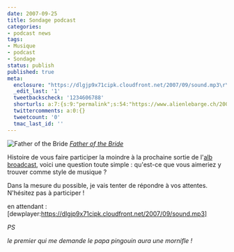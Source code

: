 ```yaml
---
date: 2007-09-25
title: Sondage podcast
categories:
- podcast news
tags:
- Musique
- podcast
- Sondage
status: publish
published: true
meta:
  enclosure: "https://dlgjp9x71cipk.cloudfront.net/2007/09/sound.mp3\r\n176\r\naudio/mpeg"
  _edit_last: '1'
  tweetbackscheck: '1234606788'
  shorturls: a:7:{s:9:"permalink";s:54:"https://www.alienlebarge.ch/2007/09/25/sondage-podcast/";s:7:"tinyurl";s:25:"https://tinyurl.com/bphds6";s:4:"isgd";s:17:"https://is.gd/ila1";s:5:"bitly";s:18:"https://bit.ly/70wx";s:5:"snipr";s:22:"https://snipr.com/ba5se";s:5:"snurl";s:22:"https://snurl.com/ba5se";s:7:"snipurl";s:24:"https://snipurl.com/ba5se";}
  twittercomments: a:0:{}
  tweetcount: '0'
  tmac_last_id: ''
---
```

<img src="https://farm2.static.flickr.com/1267/663815522_87c08e5a30.jpg" alt="Father of the Bride" />
<em><a title="photo sharing" href="https://www.flickr.com/photos/turekcsaba/663815522/">Father of the Bride</a></em>

Histoire de vous faire participer la moindre à la prochaine sortie de l'<a title="Les podcasts d'alienlebarge" href="https://www.alienlebarge.ch/podcast/">alb broadcast</a>, voici une question toute simple : qu'est-ce que vous aimeriez y trouver comme style de musique ?

Dans la mesure du possible, je vais tenter de répondre à vos attentes. N'hésitez pas à participer !

en attendant : [dewplayer:https://dlgjp9x71cipk.cloudfront.net/2007/09/sound.mp3]

<!--more-->

<em>PS</em>

<em>le premier qui me demande le papa pingouin aura une mornifle !</em>
